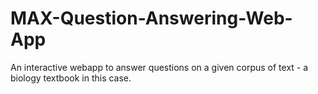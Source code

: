 # MAX-Question-Answering-Web-App
An interactive webapp to answer questions on a given corpus of text - a biology textbook in this case.

